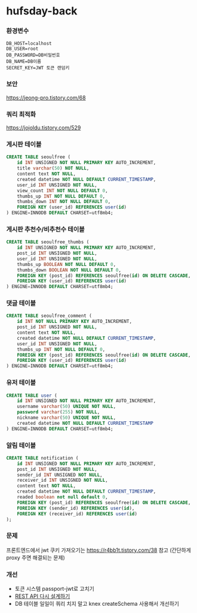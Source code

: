 # hufsday-back

### 환경변수

```
DB_HOST=localhost
DB_USER=root
DB_PASSWORD=DB비밀번호
DB_NAME=DB이름
SECRET_KEY=JWT 토큰 랜덤키
```

### 보안

https://jeong-pro.tistory.com/68

### 쿼리 최적화

https://jojoldu.tistory.com/529

### 게시판 테이블

```sql
CREATE TABLE seoulfree (
    id INT UNSIGNED NOT NULL PRIMARY KEY AUTO_INCREMENT,
    title varchar(50) NOT NULL,
    content text NOT NULL,
    created datetime NOT NULL DEFAULT CURRENT_TIMESTAMP,
    user_id INT UNSIGNED NOT NULL,
    view_count INT NOT NULL DEFAULT 0,
    thumbs_up INT NOT NULL DEFAULT 0,
    thumbs_down INT NOT NULL DEFAULT 0,
    FOREIGN KEY (user_id) REFERENCES user(id)
) ENGINE=INNODB DEFAULT CHARSET=utf8mb4;
```

### 게시판 추천수/비추천수 테이블

```sql
CREATE TABLE seoulfree_thumbs (
    id INT UNSIGNED NOT NULL PRIMARY KEY AUTO_INCREMENT,
    post_id INT UNSIGNED NOT NULL,
    user_id INT UNSIGNED NOT NULL,
    thumbs_up BOOLEAN NOT NULL DEFAULT 0,
    thumbs_down BOOLEAN NOT NULL DEFAULT 0,
    FOREIGN KEY (post_id) REFERENCES seoulfree(id) ON DELETE CASCADE,
    FOREIGN KEY (user_id) REFERENCES user(id)
) ENGINE=INNODB DEFAULT CHARSET=utf8mb4;
```

### 댓글 테이블

```sql
CREATE TABLE seoulfree_comment (
    id INT NOT NULL PRIMARY KEY AUTO_INCREMENT,
    post_id INT UNSIGNED NOT NULL,
    content text NOT NULL,
    created datetime NOT NULL DEFAULT CURRENT_TIMESTAMP,
    user_id INT UNSIGNED NOT NULL,
    thumbs_up INT NOT NULL DEFAULT 0,
    FOREIGN KEY (post_id) REFERENCES seoulfree(id) ON DELETE CASCADE,
    FOREIGN KEY (user_id) REFERENCES user(id)
) ENGINE=INNODB DEFAULT CHARSET=utf8mb4;
```

### 유저 테이블

```sql
CREATE TABLE user (
    id INT UNSIGNED NOT NULL PRIMARY KEY AUTO_INCREMENT,
    username varchar(50) UNIQUE NOT NULL,
    password varchar(255) NOT NULL,
    nickname varchar(50) UNIQUE NOT NULL,
    created datetime NOT NULL DEFAULT CURRENT_TIMESTAMP
) ENGINE=INNODB DEFAULT CHARSET=utf8mb4;
```

### 알림 테이블

```sql
CREATE TABLE notification (
    id INT UNSIGNED NOT NULL PRIMARY KEY AUTO_INCREMENT,
    post_id INT UNSIGNED NOT NULL,
    sender_id INT UNSIGNED NOT NULL,
    receiver_id INT UNSIGNED NOT NULL,
    content text NOT NULL,
    created datetime NOT NULL DEFAULT CURRENT_TIMESTAMP,
    readed boolean not null default 0,
    FOREIGN KEY (post_id) REFERENCES seoulfree(id) ON DELETE CASCADE,
    FOREIGN KEY (sender_id) REFERENCES user(id),
    FOREIGN KEY (receiver_id) REFERENCES user(id)
);
```

### 문제

프론트엔드에서 jwt 쿠키 가져오기는 https://r4bb1t.tistory.com/38 참고 (간단하게 proxy 주면 해결되는 문제)

### 개선

- 토큰 시스템 passport-jwt로 고치기
- [REST API 다시 설계하기](https://sanghaklee.tistory.com/57)
- DB 테이블 일일이 쿼리 치지 말고 knex createSchema 사용해서 개선하기
